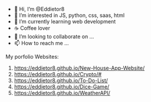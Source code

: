 - 👋 Hi, I’m @Eddietor8
- 👀 I’m interested in JS, python, css, saas, html
- 🌱 I’m currently learning web development
- ☕ Coffee lover
- 💞️ I’m looking to collaborate on ...
- 📫 How to reach me ...

My porfolio Websites:
1. https://eddietor8.github.io/New-House-App-Website/
2. https://eddietor8.github.io/Crypto/#
3. https://eddietor8.github.io/To-Do-List/
4. https://eddietor8.github.io/Dice-Game/
5. https://eddietor8.github.io/WeatherAPI/
<!---
Eddietor8/Eddietor8 is a ✨ special ✨ repository because its `README.md` (this file) appears on your GitHub profile.
You can click the Preview link to take a look at your changes.
--->
